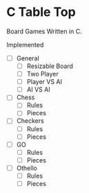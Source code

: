 # C Table Top

Board Games Written in C.

Implemented
- [ ] General
  - [ ] Resizable Board
  - [ ] Two Player
  - [ ] Player VS AI
  - [ ] AI VS AI

- [ ] Chess
  - [ ] Rules
  - [ ] Pieces
- [ ] Checkers
  - [ ] Rules
  - [ ] Pieces
- [ ] GO
  - [ ] Rules
  - [ ] Pieces
- [ ] Othello
  - [ ] Rules
  - [ ] Pieces
